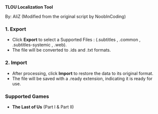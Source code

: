 **TLOU Localization Tool**  

By: AliZ (Modified from the original script by NoobInCoding) 

### 1. **Export**  
- Click **Export** to select a  Supported Files : (.subtitles , .common , .subtitles-systemic , .web).  
- The file will be converted to .ids and .txt formats.

### 2. **Import**  
- After processing, click **Import** to restore the data to its original format.  
- The file will be saved with a .ready extension, indicating it is ready for use.


### Supported Games
- **The Last of Us** (Part I & Part II)
